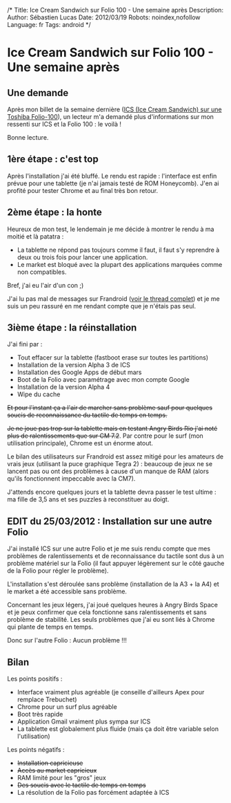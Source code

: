 /*
Title: Ice Cream Sandwich sur Folio 100 - Une semaine après
Description: 
Author: Sébastien Lucas
Date: 2012/03/19
Robots: noindex,nofollow
Language: fr
Tags: android
*/
# Ice Cream Sandwich sur Folio 100 - Une semaine après

## Une demande
Après mon billet de la semaine dernière ([ICS (Ice Cream Sandwich) sur une Toshiba Folio-100](/blog/ice-cream-sandwich-folio-100)), un lecteur m'a demandé plus d'informations sur mon ressenti sur ICS et la Folio 100 : le voilà !

Bonne lecture.

## 1ère étape : c'est top

Après l'installation j'ai été bluffé. Le rendu est rapide : l'interface est enfin prévue pour une tablette (je n'ai jamais testé de ROM Honeycomb). J'en ai profité pour tester Chrome et au final très bon retour.

## 2ème étape : la honte

Heureux de mon test, le lendemain je me décide à montrer le rendu à ma moitié et là patatra :
*	La tablette ne répond pas toujours comme il faut, il faut s'y reprendre à deux ou trois fois pour lancer une application.
*	Le market est bloqué avec la plupart des applications marquées comme non compatibles.

Bref, j'ai eu l'air d'un con ;)

J'ai lu pas mal de messages sur Frandroid ([voir le thread complet](http://forum.frandroid.com/topic/90378-devwip-ics-cm9-403-alpha-3-31-kernel-last-update-04032012/)) et je me suis un peu rassuré en me rendant compte que je n'étais pas seul.

## 3ième étape : la réinstallation

J'ai fini par :
*	Tout effacer sur la tablette (fastboot erase sur toutes les partitions)
*	Installation de la version Alpha 3 de ICS
*	Installation des Google Apps de début mars
*	Boot de la Folio avec paramétrage avec mon compte Google
*	Installation de la version Alpha 4
*	Wipe du cache

~~Et pour l'instant ça a l'air de marcher sans problème sauf pour quelques soucis de reconnaissance du tactile de temps en temps.~~ 

~~Je ne joue pas trop sur la tablette mais en testant Angry Birds Rio j'ai noté plus de ralentissements que sur CM 7.2~~. Par contre pour le surf (mon utilisation principale), Chrome est un énorme atout.

Le bilan des utilisateurs sur Frandroid est assez mitigé pour les amateurs de vrais jeux (utilisant la puce graphique Tegra 2) : beaucoup de jeux ne se lancent pas ou ont des problèmes à cause d'un manque de RAM (alors qu'ils fonctionnent impeccable avec la CM7).

J'attends encore quelques jours et la tablette devra passer le test ultime : ma fille de 3,5 ans et ses puzzles à reconstituer au doigt.

## EDIT du 25/03/2012 : Installation sur une autre Folio

J'ai installé ICS sur une autre Folio et je me suis rendu compte que mes problèmes de ralentissements et de reconnaissance du tactile sont dus à un problème matériel sur la Folio (il faut appuyer légèrement sur le côté gauche de la Folio pour régler le problème).

L'installation s'est déroulée sans problème (installation de la A3 + la A4) et le market a été accessible sans problème.

Concernant les jeux légers, j'ai joué quelques heures à Angry Birds Space et je peux confirmer que cela fonctionne sans ralentissements et sans problème de stabilité. Les seuls problèmes que j'ai eu sont liés à Chrome qui plante de temps en temps.

Donc sur l'autre Folio : Aucun problème !!!

## Bilan

Les points positifs :
*	Interface vraiment plus agréable (je conseille d'ailleurs Apex pour remplace Trebuchet)
*	Chrome pour un surf plus agréable
*	Boot très rapide
*	Application Gmail vraiment plus sympa sur ICS
*	La tablette est globalement plus fluide (mais ça doit être variable selon l'utilisation)

Les points négatifs :
*	~~Installation capricieuse~~
*	~~Accès au market capricieux~~
*	RAM limité pour les "gros" jeux
*	~~Des soucis avec le tactile de temps en temps~~
*	La résolution de la Folio pas forcément adaptée à ICS
